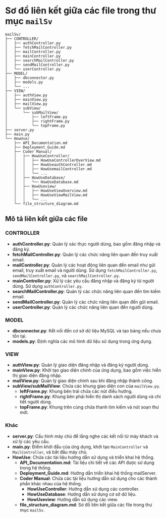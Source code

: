 # Sơ đồ liên kết giữa các file trong thư mục `mailSv`

```plaintext
mailSv/
├── CONTROLLER/
│   ├── authController.py
│   ├── fetchMailController.py
│   ├── mailController.py
│   ├── mainController.py
│   ├── searchMailController.py
│   ├── sendMailController.py
│   └── userController.py
├── MODEL/
│   ├── dbconnector.py
│   ├── models.py
│   └── ...
├── VIEW/
│   ├── authView.py
│   ├── mainView.py
│   ├── mailView.py
│   └── subView/
│       └── subMailView/
│           ├── leftFrame.py
│           ├── rightFrame.py
│           └── topFrame.py
├── server.py
├── main.py
└── HowUse/
    ├── API_Documentation.md
    ├── Deployment_Guide.md
    ├── Coder Manual/
    │   ├── HowUseController/
    │   │   ├── HowUseControllerOverView.md
    │   │   ├── HowUseauthController.md
    │   │   ├── HowUsemailController.md
    │   │   └── ...
    │   ├── HowUseDatabase/
    │   │   └── HowUseDatabase.md
    │   ├── HowUseview/
    │   │   ├── HowUseViewOverview.md
    │   │   ├── HowUseViewMailView.md
    │   │   └── ...
    └── file_structure_diagram.md
```

## Mô tả liên kết giữa các file

### CONTROLLER
- **authController.py**: Quản lý xác thực người dùng, bao gồm đăng nhập và đăng ký.
- **fetchMailController.py**: Quản lý các chức năng liên quan đến truy xuất email.
- **mailController.py**: Quản lý các hoạt động liên quan đến email như gửi email, truy xuất email và người dùng. Sử dụng `fetchMailController.py`, `sendMailController.py`, và `searchMailController.py`.
- **mainController.py**: Xử lý các yêu cầu đăng nhập và đăng ký từ người dùng. Sử dụng `authController.py`.
- **searchMailController.py**: Quản lý các chức năng liên quan đến tìm kiếm email.
- **sendMailController.py**: Quản lý các chức năng liên quan đến gửi email.
- **userController.py**: Quản lý các chức năng liên quan đến người dùng.

### MODEL
- **dbconnector.py**: Kết nối đến cơ sở dữ liệu MySQL và tạo bảng nếu chưa tồn tại.
- **models.py**: Định nghĩa các mô hình dữ liệu sử dụng trong ứng dụng.

### VIEW
- **authView.py**: Quản lý giao diện đăng nhập và đăng ký người dùng.
- **mainView.py**: Khởi tạo giao diện chính của ứng dụng, bao gồm việc hiển thị giao diện đăng nhập.
- **mailView.py**: Quản lý giao diện chính sau khi đăng nhập thành công.
- **subView/subMailView**: Chứa các khung giao diện con của `mailView.py`.
  - **leftFrame.py**: Khung bên trái chứa các nút điều hướng.
  - **rightFrame.py**: Khung bên phải hiển thị danh sách người dùng và chi tiết người dùng.
  - **topFrame.py**: Khung trên cùng chứa thanh tìm kiếm và nút soạn thư mới.

### Khác
- **server.py**: Cấu hình máy chủ để lắng nghe các kết nối từ máy khách và xử lý các yêu cầu.
- **main.py**: Điểm khởi đầu của ứng dụng, khởi tạo `MainController` và `MailController`, và bắt đầu máy chủ.
- **HowUse**: Chứa các tài liệu hướng dẫn sử dụng và triển khai hệ thống.
  - **API_Documentation.md**: Tài liệu chi tiết về các API được sử dụng trong hệ thống.
  - **Deployment_Guide.md**: Hướng dẫn triển khai hệ thống mailServer.
  - **Coder Manual**: Chứa các tài liệu hướng dẫn sử dụng cho các thành phần khác nhau của hệ thống.
    - **HowUseController**: Hướng dẫn sử dụng các controller.
    - **HowUseDatabase**: Hướng dẫn sử dụng cơ sở dữ liệu.
    - **HowUseview**: Hướng dẫn sử dụng các view.
  - **file_structure_diagram.md**: Sơ đồ liên kết giữa các file trong thư mục `mailSv`.
